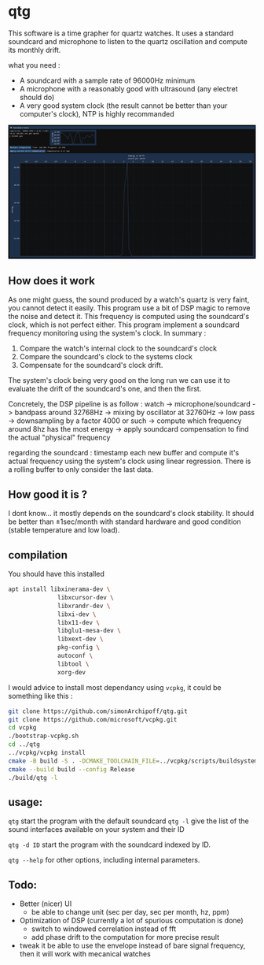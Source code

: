 # qtg

This software is a time grapher for quartz watches. It uses a standard soundcard and microphone to listen to the quartz oscillation and compute its monthly drift.

what you need :
* A soundcard with a sample rate of 96000Hz minimum
* A microphone with a reasonably good with ultrasound (any electret should do)
* A very good system clock (the result cannot be better than your computer's clock), NTP is highly recommanded

![screenshot](doc/casio_a168_qtg.png)

## How does it work

As one might guess, the sound produced by a watch's quartz is very faint, you cannot detect it easily. This program use a bit of DSP magic to remove the noise and detect it.
This frequency is computed using the soundcard's clock, which is not perfect either. This program implement a soundcard frequency monitoring using the system's clock.
In summary :
1. Compare the watch's internal clock to the soundcard's clock
2. Compare the soundcard's clock to the systems clock
3. Compensate for the soundcard's clock drift.

The system's clock being very good on the long run we can use it to evaluate the drift of the soundcard's one, and then the first.

Concretely, the DSP pipeline is as follow :
watch -> microphone/soundcard -> bandpass around 32768Hz -> mixing by oscillator at 32760Hz -> low pass -> downsampling by a factor 4000 or such -> compute which frequency around 8hz has the most energy -> apply soundcard compensation to find the actual "physical" frequency

regarding the soundcard :
timestamp each new buffer and compute it's actual frequency using the system's clock using linear regression. There is a rolling buffer to only consider the last data.


## How good it is ?
I dont know… it mostly depends on the soundcard's clock stability.
It should be better than ±1sec/month with standard hardware and good condition (stable temperature and low load).

## compilation

You should have this installed
```sh
apt install libxinerama-dev \
              libxcursor-dev \
              libxrandr-dev \
              libxi-dev \
              libx11-dev \
              libglu1-mesa-dev \
              libxext-dev \
              pkg-config \
              autoconf \
              libtool \
              xorg-dev
```

I would advice to install most dependancy using `vcpkg`, it could be something like this :

```sh
git clone https://github.com/simonArchipoff/qtg.git
git clone https://github.com/microsoft/vcpkg.git
cd vcpkg
./bootstrap-vcpkg.sh
cd ../qtg
../vcpkg/vcpkg install
cmake -B build -S . -DCMAKE_TOOLCHAIN_FILE=../vcpkg/scripts/buildsystems/vcpkg.cmake
cmake --build build --config Release
./build/qtg -l
```

## usage:
`qtg` start the program with the default soundcard
`qtg -l` give the list of the sound interfaces available on your system and their ID

`qtg -d ID` start the program with the soundcard indexed by ID.

`qtg --help` for other options, including internal parameters.

## Todo:

* Better (nicer) UI
  - be able to change unit (sec per day, sec per month, hz, ppm)
* Optimization of DSP (currently a lot of spurious computation is done)
  - switch to windowed correlation instead of fft
  - add phase drift to the computation for more precise result
* tweak it be able to use the envelope instead of bare signal frequency, then it will work with mecanical watches
